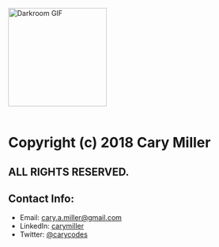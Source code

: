 <img src="Images/Darkroom.gif" width="199" align="centered" title="Darkroom GIF"><br><br>

# Copyright (c) 2018 Cary Miller

## ALL RIGHTS RESERVED.


## Contact Info:
- Email: cary.a.miller@gmail.com
- LinkedIn: [carymiller](https://www.linkedin.com/in/carymiller/)
- Twitter: [@carycodes](https://twitter.com/carycodes)
